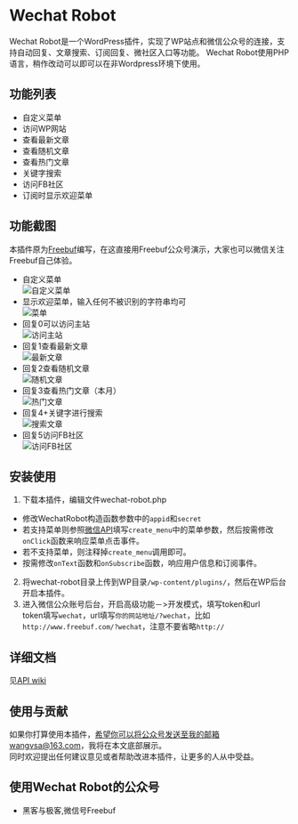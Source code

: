 Wechat Robot
============
Wechat Robot是一个WordPress插件，实现了WP站点和微信公众号的连接，支持自动回复、文章搜索、订阅回复、微社区入口等功能。
Wechat Robot使用PHP语言，稍作改动可以即可以在非Wordpress环境下使用。



## 功能列表
- 自定义菜单
- 访问WP网站
- 查看最新文章
- 查看随机文章
- 查看热门文章
- 关键字搜索
- 访问FB社区
- 订阅时显示欢迎菜单



## 功能截图
本插件原为[Freebuf](http://www.freebuf.com)编写，在这直接用Freebuf公众号演示，大家也可以微信关注Freebuf自己体验。

- 自定义菜单<br>
![自定义菜单](https://raw2.github.com/wangvsa/wechat-robot/master/screenshot/custom_menu.png)
- 显示欢迎菜单，输入任何不被识别的字符串均可<br>
![菜单](https://raw2.github.com/wangvsa/wechat-robot/master/screenshot/menu.png)
- 回复0可以访问主站<br>
![访问主站](https://raw2.github.com/wangvsa/wechat-robot/master/screenshot/visit_wp.png)
- 回复1查看最新文章<br>
![最新文章](https://raw2.github.com/wangvsa/wechat-robot/master/screenshot/recent.png)
- 回复2查看随机文章<br>
![随机文章](https://raw2.github.com/wangvsa/wechat-robot/master/screenshot/random.png)
- 回复3查看热门文章（本月）<br>
![热门文章](https://raw2.github.com/wangvsa/wechat-robot/master/screenshot/hotest.png)
- 回复4+关键字进行搜索<br>
![搜索文章](https://raw2.github.com/wangvsa/wechat-robot/master/screenshot/search.png)
- 回复5访问FB社区<br>
![访问FB社区](https://raw2.github.com/wangvsa/wechat-robot/master/screenshot/weshequ.png)



## 安装使用
1. 下载本插件，编辑文件wechat-robot.php<br>
  * 修改WechatRobot构造函数参数中的`appid`和`secret`
  * 若支持菜单则参照[微信API](http://mp.weixin.qq.com/wiki/index.php?title=%E8%87%AA%E5%AE%9A%E4%B9%89%E8%8F%9C%E5%8D%95%E5%88%9B%E5%BB%BA%E6%8E%A5%E5%8F%A3)填写`create_menu`中的菜单参数，然后按需修改`onClick`函数来响应菜单点击事件。
  * 若不支持菜单，则注释掉`create_menu`调用即可。
  * 按需修改`onText`函数和`onSubscribe`函数，响应用户信息和订阅事件。
2. 将wechat-robot目录上传到WP目录`/wp-content/plugins/`，然后在WP后台开启本插件。
3. 进入微信公众账号后台，开启高级功能－>开发模式，填写token和url<br>
token填写`wechat`，url填写`你的网站地址/?wechat`，比如`http://www.freebuf.com/?wechat`，注意不要省略`http://`

## 详细文档
见[API wiki](https://github.com/wangvsa/wechat-robot/wiki/API文档)


## 使用与贡献
如果你打算使用本插件，希望你可以将公众号发送至我的邮箱wangvsa@163.com，我将在本文底部展示。<br>
同时欢迎提出任何建议意见或者帮助改进本插件，让更多的人从中受益。


## 使用Wechat Robot的公众号
- 黑客与极客,微信号Freebuf
